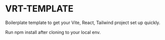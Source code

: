 # VRT-TEMPLATE

Boilerplate template to get your Vite, React, Tailwind project set up quickly.

Run npm install after cloning to your local env.
